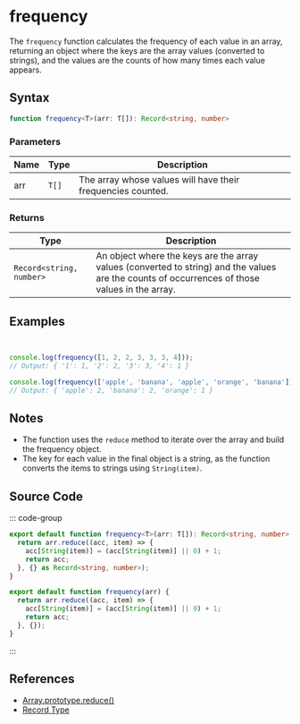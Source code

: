 # frequency

The `frequency` function calculates the frequency of each value in an array, returning an object where the keys are the array values (converted to strings), and the values are the counts of how many times each value appears.

## Syntax

```typescript
function frequency<T>(arr: T[]): Record<string, number>
```

### Parameters

| Name  | Type          | Description                                           |
|-------|---------------|-----------------------------------------------------|
| arr   | `T[]`         | The array whose values will have their frequencies counted. |

### Returns

| Type                           | Description                                                     |
|---------------------------------|---------------------------------------------------------------|
| `Record<string, number>`        | An object where the keys are the array values (converted to string) and the values are the counts of occurrences of those values in the array. |

## Examples

```typescript


console.log(frequency([1, 2, 2, 3, 3, 3, 4])); 
// Output: { '1': 1, '2': 2, '3': 3, '4': 1 }

console.log(frequency(['apple', 'banana', 'apple', 'orange', 'banana'])); 
// Output: { 'apple': 2, 'banana': 2, 'orange': 1 }
```

## Notes

- The function uses the `reduce` method to iterate over the array and build the frequency object.
- The key for each value in the final object is a string, as the function converts the items to strings using `String(item)`.

## Source Code

::: code-group
```typescript
export default function frequency<T>(arr: T[]): Record<string, number> {
  return arr.reduce((acc, item) => {
    acc[String(item)] = (acc[String(item)] || 0) + 1;
    return acc;
  }, {} as Record<string, number>);
}
```

```javascript
export default function frequency(arr) {
  return arr.reduce((acc, item) => {
    acc[String(item)] = (acc[String(item)] || 0) + 1;
    return acc;
  }, {});
}
```
::: 

## References

- [Array.prototype.reduce()](https://developer.mozilla.org/en-US/docs/Web/JavaScript/Reference/Global_Objects/Array/reduce)  
- [Record Type](https://www.typescriptlang.org/docs/handbook/2/objects.html#record)  